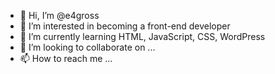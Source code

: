 - 👋 Hi, I’m @e4gross
- 👀 I’m interested in becoming a front-end developer
- 🌱 I’m currently learning HTML, JavaScript, CSS, WordPress
- 💞️ I’m looking to collaborate on ...
- 📫 How to reach me ...

<!---
e4gross/e4gross is a ✨ special ✨ repository because its `README.md` (this file) appears on your GitHub profile.
You can click the Preview link to take a look at your changes.
--->

